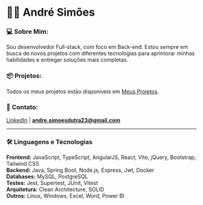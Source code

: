 # 👨‍💻 André Simões

### 💻 **Sobre Mim:**
Sou desenvolvedor Full-stack, com foco em Back-end. Estou sempre em busca de novos projetos com diferentes tecnologias para aprimorar minhas habilidades e entregar soluções mais completas.

### 📦 **Projetos:**
Todos os meus projetos estão disponíveis em [Meus Projetos](https://github.com/andresimoesdutra?tab=repositories).

### 📩 **Contato:**
[LinkedIn](https://www.linkedin.com/in/andresimoesdutra/) | **[andre.simoesdutra23@gmail.com](mailto:andre.simoesdutra23@gmail.com)**

---

### 🛠️ Linguagens e Tecnologias

**Frontend:** JavaScript, TypeScript, AngularJS, React, Vite, jQuery, Bootstrap, Tailwind CSS
<br>
**Backend:** Java, Spring Boot, Node.js, Express, Jwt, Docker
<br>
**Databases:** MySQL, PostgreSQL
<br>
**Testes:** Jest, Supertest, JUnit, Vitest
<br>
**Arquitetura:** Clean Architecture, SOLID
<br>
**Outros:** Linux, Windows, Excel, Word, Power BI
